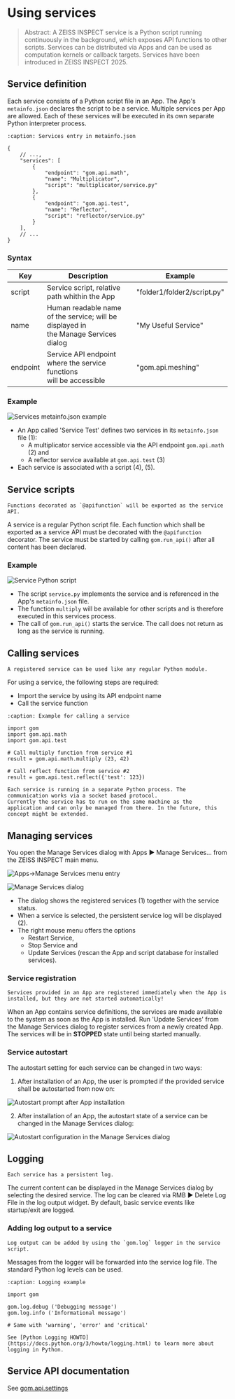 # Using services

> Abstract: A ZEISS INSPECT service is a Python script running continuously in the background, which exposes API functions to other scripts. Services can be distributed via Apps and can be used as computation kernels or callback targets. Services have been introduced in ZEISS INSPECT 2025.

## Service definition

Each service consists of a Python script file in an App. The App's `metainfo.json` declares the script to be a service. Multiple services per App are allowed. Each of these services will be executed in its own separate Python interpreter process.

```{code-block} json
:caption: Services entry in metainfo.json

{
    // ...,
    "services": [
        {
            "endpoint": "gom.api.math",
            "name": "Multiplicator",
            "script": "multiplicator/service.py"
        },
        {
            "endpoint": "gom.api.test",
            "name": "Reflector",
            "script": "reflector/service.py"
        }
    ],
    // ...
}
```

### Syntax

| Key      | Description                                                                                    | Example                     |
| -------- | ---------------------------------------------------------------------------------------------- | --------------------------- | 
| script   | Service script, relative path whithin the App 	                                                | "folder1/folder2/script.py" |
| name 	   | Human readable name of the service; will be displayed in<br>the Manage Services dialog         | "My Useful Service"         |
| endpoint | Service API endpoint where the service functions<br>will be accessible                         | "gom.api.meshing"           |

### Example

![Services metainfo.json example](assets/services_metainfo.png)

* An App called 'Service Test' defines two services in its `metainfo.json` file (1):
  * A multiplicator service accessible via the API endpoint `gom.api.math` (2) and
  * A reflector service available at `gom.api.test` (3)
* Each service is associated with a script (4), (5).

## Service scripts

```{note}
Functions decorated as `@apifunction` will be exported as the service API.
```

A service is a regular Python script file. Each function which shall be exported as a service API must be decorated with the `@apifunction` decorator. The service must be started by calling `gom.run_api()` after all content has been declared.

### Example 

![Service Python script](assets/service_script.png)

* The script `service.py` implements the service and is referenced in the App's `metainfo.json` file.
* The function `multiply` will be available for other scripts and is therefore executed in this services process.
* The call of `gom.run_api()`  starts the service. The call does not return as long as the service is running.

## Calling services

```{note}
A registered service can be used like any regular Python module.
```

For using a service, the following steps are required:
* Import the service by using its API endpoint name
* Call the service function

```{code-block} python
:caption: Example for calling a service 

import gom
import gom.api.math
import gom.api.test
 
# Call multiply function from service #1
result = gom.api.math.multiply (23, 42)
 
# Call reflect function from service #2
result = gom.api.test.reflect({'test': 123})
```

```{note}
Each service is running in a separate Python process. The communication works via a socket based protocol.
Currently the service has to run on the same machine as the application and can only be managed from there. In the future, this concept might be extended.
```

## Managing services

You open the Manage Services dialog with Apps ► Manage Services... from the ZEISS INSPECT main menu.

![Apps->Manage Services menu entry](assets/manage_services.png)

![Manage Services dialog](assets/manage_services_dialog.png)

* The dialog shows the registered services (1) together with the service status.
* When a service is selected, the persistent service log will be displayed (2).
* The right mouse menu offers the options
    * Restart Service,
    * Stop Service and
    * Update Services (rescan the App and script database for installed services).

### Service registration

```{important}
Services provided in an App are registered immediately when the App is installed, but they are not started automatically!
```

When an App contains service definitions, the services are made available to the system as soon as the App is installed. Run 'Update Services' from the Manage Services dialog to register services from a newly created App. The services will be in **STOPPED** state until being started manually.

### Service autostart

The autostart setting for each service can be changed in two ways:

1. After installation of an App, the user is prompted if the provided service shall be autostarted from now on:

![Autostart prompt after App installation](assets/service_autostart-1.png)

2. After installation of an App, the autostart state of a service can be changed in the Manage Services dialog:

![Autostart configuration in the Manage Services dialog](assets/service_autostart-2.png)

## Logging

```{hint}
Each service has a persistent log.
```

The current content can be displayed in the Manage Services dialog by selecting the desired service. The log can be cleared via RMB ► Delete Log File in the log output widget. By default, basic service events like startup/exit are logged.

### Adding log output to a service

```{hint}
Log output can be added by using the `gom.log` logger in the service script.
```

Messages from the logger will be forwarded into the service log file. The standard Python log levels can be used.

```{code-block} python
:caption: Logging example

import gom
 
gom.log.debug ('Debugging message')
gom.log.info ('Informational message')
 
# Same with 'warning', 'error' and 'critical'
```

```{seealso}
See [Python Logging HOWTO](https://docs.python.org/3/howto/logging.html) to learn more about logging in Python.
```

## Service API documentation

See [gom.api.settings](../python_api/python_api#gom-api-settings)
